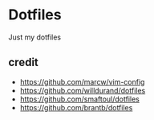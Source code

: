 Dotfiles
========

Just my dotfiles

credit
------

* https://github.com/marcw/vim-config
* https://github.com/willdurand/dotfiles
* https://github.com/smaftoul/dotfiles
* https://github.com/brantb/dotfiles
